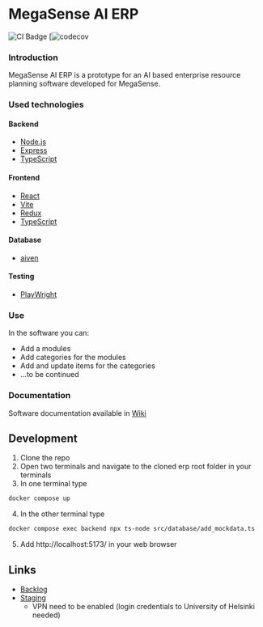 # MegaSense AI ERP

![CI Badge]()
[![codecov]()

### Introduction

MegaSense AI ERP is a prototype for an AI based enterprise resource planning software developed for MegaSense. 

### Used technologies

#### Backend

- [Node.js](https://nodejs.org/en/learn/getting-started/introduction-to-nodejs)
- [Express](https://expressjs.com/)
- [TypeScript](https://www.typescriptlang.org/docs/handbook/intro.html)

#### Frontend

- [React](https://react.dev/learn)
- [Vite](https://vite.dev/)
- [Redux](https://redux-toolkit.js.org/tutorials/overview)
- [TypeScript](https://www.typescriptlang.org/docs/handbook/intro.html)

#### Database

- [aiven](https://aiven.io/)

#### Testing

- [PlayWright](https://playwright.dev/docs/intro)

### Use

In the software you can:

- Add a modules
- Add categories for the modules
- Add and update items for the categories
- ...to be continued

### Documentation

Software documentation available in [Wiki](https://github.com/ohtu-megasense/erp/wiki)

## Development

1. Clone the repo
2. Open two terminals and navigate to the cloned erp root folder in your terminals
3. In one terminal type
```bash
docker compose up
```
4. In the other terminal type
```bash
docker compose exec backend npx ts-node src/database/add_mockdata.ts
```
5. Add http://localhost:5173/ in your web browser

## Links

- [Backlog](https://github.com/orgs/ohtu-megasense/projects/2/views/1)
- [Staging](https://megasense-erp-ohtuprojekti-staging.apps.ocp-test-0.k8s.it.helsinki.fi/)
  - VPN need to be enabled (login credentials to University of Helsinki needed)
